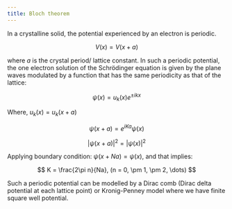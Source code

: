 ```yaml
---
title: Bloch theorem
---
```

In a crystalline solid, the potential experienced by an electron is periodic.

$$
V(x) = V(x + a)
$$

where $a$ is the crystal period/ lattice constant. In such a periodic potential,
the one electron solution of the Schrödinger equation is given by the plane
waves modulated by a function that has the same periodicity as that of the
lattice:

$$
\psi(x) = u_k(x) e^{\pm ikx}
$$

Where, $u_k(x) = u_k(x + a)$

$$
\psi(x + a) = e^{iKa} \psi(x)
$$

$$
|\psi(x+a)|^2 = |\psi(x)|^2
$$

Applying boundary condition: $\psi(x + Na) = \psi(x)$, and that implies:

$$
K = \frac{2\pi n}{Na},  (n = 0, \pm 1, \pm 2, \dots)
$$

Such a periodic potential can be modelled by a Dirac comb (Dirac delta potential
at each lattice point) or Kronig-Penney model where we have finite square well
potential.
